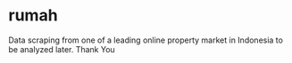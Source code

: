 # rumah
Data scraping from one of a leading online property market in Indonesia to be analyzed later.
Thank You
